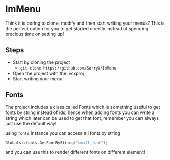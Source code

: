 # ImMenu
Think it is boring to clone, modify and then start writing your menus? This is the perfect option for you to get started directly instead of spending precious time on setting up!

## Steps

- Start by cloning the project
  - ```git clone https://github.com/SorryX/ImMenu```
- Open the project with the .vcxproj
- Start writing your menu!

## Fonts

The project includes a class called Fonts which is something useful to get fonts by string instead of ids, hence when adding fonts you can write a string
which later can be used to get that font, remember you can always just use the default way!

using `fonts` instance you can access all fonts by string
```cpp
Globals::fonts.GetFontByString("small_font"); 
```
and you can use this to render different fonts on different element!
